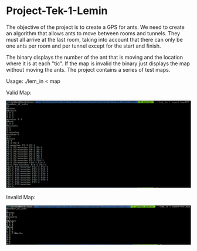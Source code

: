 # Project-Tek-1-Lemin

The objective of the project is to create a GPS for ants. We need to create an algorithm that allows ants to move between 
rooms and tunnels. 
They must all arrive at the last room, taking into account that there can only be one ants per room and per tunnel except
for the start and finish.

The binary displays the number of the ant that is moving and the location where it is at each "tic".
If the map is invalid the binary just displays the map without moving the ants.
The project contains a series of test maps.

Usage: ./lem_in < map 

Valid Map:

![alt text](https://raw.githubusercontent.com/Camilleri-Nathan/Project-Tek-1-Lemin/master/Lemin_Map_Valid.png)

Invalid Map:

![alt text](https://raw.githubusercontent.com/Camilleri-Nathan/Project-Tek-1-Lemin/master/map_invalid.png)